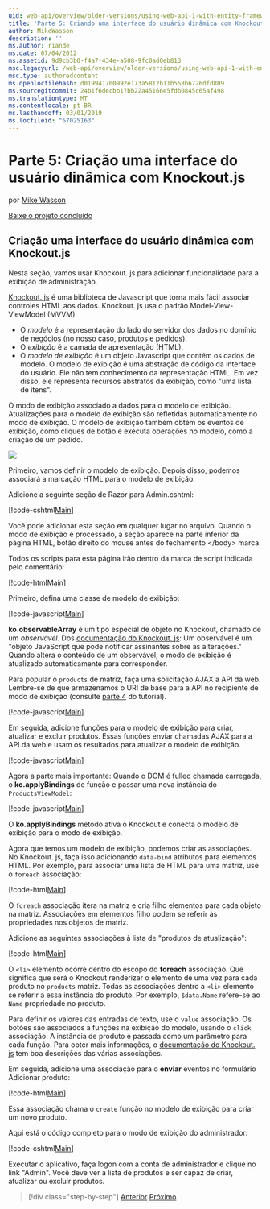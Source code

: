 ```yaml
---
uid: web-api/overview/older-versions/using-web-api-1-with-entity-framework-5/using-web-api-with-entity-framework-part-5
title: 'Parte 5: Criando uma interface do usuário dinâmica com Knockout. js | Microsoft Docs'
author: MikeWasson
description: ''
ms.author: riande
ms.date: 07/04/2012
ms.assetid: 9d9cb3b0-f4a7-434e-a508-9fc0ad0eb813
msc.legacyurl: /web-api/overview/older-versions/using-web-api-1-with-entity-framework-5/using-web-api-with-entity-framework-part-5
msc.type: authoredcontent
ms.openlocfilehash: d019941700992e173a5812b11b558b6726dfd809
ms.sourcegitcommit: 24b1f6decbb17bb22a45166e5fdb0845c65af498
ms.translationtype: MT
ms.contentlocale: pt-BR
ms.lasthandoff: 03/01/2019
ms.locfileid: "57025163"
---
```

<a name="part-5-creating-a-dynamic-ui-with-knockoutjs"></a>Parte 5: Criação uma interface do usuário dinâmica com Knockout.js
====================
por [Mike Wasson](https://github.com/MikeWasson)

[Baixe o projeto concluído](http://code.msdn.microsoft.com/ASP-NET-Web-API-with-afa30545)

## <a name="creating-a-dynamic-ui-with-knockoutjs"></a>Criação uma interface do usuário dinâmica com Knockout.js

Nesta seção, vamos usar Knockout. js para adicionar funcionalidade para a exibição de administração.

[Knockout. js](http://knockoutjs.com/) é uma biblioteca de Javascript que torna mais fácil associar controles HTML aos dados. Knockout. js usa o padrão Model-View-ViewModel (MVVM).

- O *modelo* é a representação do lado do servidor dos dados no domínio de negócios (no nosso caso, produtos e pedidos).
- O *exibição* é a camada de apresentação (HTML).
- O *modelo de exibição* é um objeto Javascript que contém os dados de modelo. O modelo de exibição é uma abstração de código da interface do usuário. Ele não tem conhecimento da representação HTML. Em vez disso, ele representa recursos abstratos da exibição, como "uma lista de itens".

O modo de exibição associado a dados para o modelo de exibição. Atualizações para o modelo de exibição são refletidas automaticamente no modo de exibição. O modelo de exibição também obtém os eventos de exibição, como cliques de botão e executa operações no modelo, como a criação de um pedido.

![](using-web-api-with-entity-framework-part-5/_static/image1.png)

Primeiro, vamos definir o modelo de exibição. Depois disso, podemos associará a marcação HTML para o modelo de exibição.

Adicione a seguinte seção de Razor para Admin.cshtml:

[!code-cshtml[Main](using-web-api-with-entity-framework-part-5/samples/sample1.cshtml)]

Você pode adicionar esta seção em qualquer lugar no arquivo. Quando o modo de exibição é processado, a seção aparece na parte inferior da página HTML, botão direito do mouse antes do fechamento &lt;/body&gt; marca.

Todos os scripts para esta página irão dentro da marca de script indicada pelo comentário:

[!code-html[Main](using-web-api-with-entity-framework-part-5/samples/sample2.html)]

Primeiro, defina uma classe de modelo de exibição:

[!code-javascript[Main](using-web-api-with-entity-framework-part-5/samples/sample3.js)]

**ko.observableArray** é um tipo especial de objeto no Knockout, chamado de um *observável*. Dos [documentação do Knockout. js](http://knockoutjs.com/documentation/observables.html): Um observável é um "objeto JavaScript que pode notificar assinantes sobre as alterações." Quando altera o conteúdo de um observável, o modo de exibição é atualizado automaticamente para corresponder.

Para popular o `products` de matriz, faça uma solicitação AJAX a API da web. Lembre-se de que armazenamos o URI de base para a API no recipiente de modo de exibição (consulte [parte 4](using-web-api-with-entity-framework-part-4.md) do tutorial).

[!code-javascript[Main](using-web-api-with-entity-framework-part-5/samples/sample4.js?highlight=5)]

Em seguida, adicione funções para o modelo de exibição para criar, atualizar e excluir produtos. Essas funções enviar chamadas AJAX para a API da web e usam os resultados para atualizar o modelo de exibição.

[!code-javascript[Main](using-web-api-with-entity-framework-part-5/samples/sample5.js?highlight=7)]

Agora a parte mais importante: Quando o DOM é fulled chamada carregada, o **ko.applyBindings** de função e passar uma nova instância do `ProductsViewModel`:

[!code-javascript[Main](using-web-api-with-entity-framework-part-5/samples/sample6.js)]

O **ko.applyBindings** método ativa o Knockout e conecta o modelo de exibição para o modo de exibição.

Agora que temos um modelo de exibição, podemos criar as associações. No Knockout. js, faça isso adicionando `data-bind` atributos para elementos HTML. Por exemplo, para associar uma lista de HTML para uma matriz, use o `foreach` associação:

[!code-html[Main](using-web-api-with-entity-framework-part-5/samples/sample7.html?highlight=1)]

O `foreach` associação itera na matriz e cria filho elementos para cada objeto na matriz. Associações em elementos filho podem se referir às propriedades nos objetos de matriz.

Adicione as seguintes associações à lista de "produtos de atualização":

[!code-html[Main](using-web-api-with-entity-framework-part-5/samples/sample8.html)]

O `<li>` elemento ocorre dentro do escopo do **foreach** associação. Que significa que será o Knockout renderizar o elemento de uma vez para cada produto no `products` matriz. Todas as associações dentro a `<li>` elemento se referir a essa instância do produto. Por exemplo, `$data.Name` refere-se ao `Name` propriedade no produto.

Para definir os valores das entradas de texto, use o `value` associação. Os botões são associados a funções na exibição do modelo, usando o `click` associação. A instância de produto é passada como um parâmetro para cada função. Para obter mais informações, o [documentação do Knockout. js](http://knockoutjs.com/documentation/observables.html) tem boa descrições das várias associações.

Em seguida, adicione uma associação para o **enviar** eventos no formulário Adicionar produto:

[!code-html[Main](using-web-api-with-entity-framework-part-5/samples/sample9.html)]

Essa associação chama o `create` função no modelo de exibição para criar um novo produto.

Aqui está o código completo para o modo de exibição do administrador:

[!code-cshtml[Main](using-web-api-with-entity-framework-part-5/samples/sample10.cshtml)]

Executar o aplicativo, faça logon com a conta de administrador e clique no link "Admin". Você deve ver a lista de produtos e ser capaz de criar, atualizar ou excluir produtos.

> [!div class="step-by-step"]
> [Anterior](using-web-api-with-entity-framework-part-4.md)
> [Próximo](using-web-api-with-entity-framework-part-6.md)
